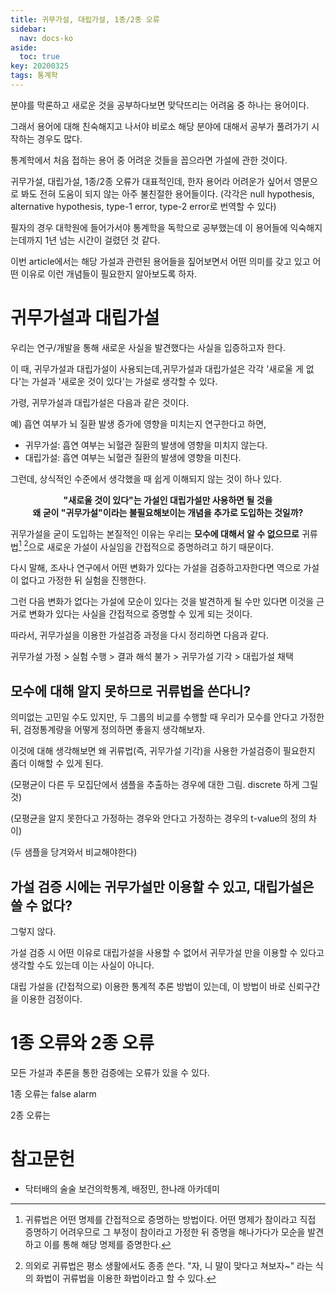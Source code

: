 ```yaml
---
title: 귀무가설, 대립가설, 1종/2종 오류
sidebar:
  nav: docs-ko
aside:
  toc: true
key: 20200325
tags: 통계학
---
```


분야를 막론하고 새로운 것을 공부하다보면 맞닥뜨리는 어려움 중 하나는 용어이다.

그래서 용어에 대해 친숙해지고 나서야 비로소 해당 분야에 대해서 공부가 풀려가기 시작하는 경우도 많다.

통계학에서 처음 접하는 용어 중 어려운 것들을 꼽으라면 가설에 관한 것이다.

귀무가설, 대립가설, 1종/2종 오류가 대표적인데, 한자 용어라 어려운가 싶어서 영문으로 봐도 전혀 도움이 되지 않는 아주 불친절한 용어들이다. (각각은 null hypothesis, alternative hypothesis, type-1 error, type-2 error로 번역할 수 있다)

필자의 경우 대학원에 들어가서야 통계학을 독학으로 공부했는데 이 용어들에 익숙해지는데까지 1년 넘는 시간이 걸렸던 것 같다.

이번 article에서는 해당 가설과 관련된 용어들을 짚어보면서 어떤 의미를 갖고 있고 어떤 이유로 이런 개념들이 필요한지 알아보도록 하자.

# 귀무가설과 대립가설

우리는 연구/개발을 통해 새로운 사실을 발견했다는 사실을 입증하고자 한다. 

이 때, 귀무가설과 대립가설이 사용되는데,귀무가설과 대립가설은 각각 '새로울 게 없다'는 가설과 '새로운 것이 있다'는 가설로 생각할 수 있다.

가령, 귀무가설과 대립가설은 다음과 같은 것이다.

예) 흡연 여부가 뇌 질환 발생 증가에 영향을 미치는지 연구한다고 하면,

* 귀무가설: 흡연 여부는 뇌혈관 질환의 발생에 영향을 미치지 않는다.
* 대립가설: 흡연 여부는 뇌혈관 질환의 발생에 영향을 미친다.

그런데, 상식적인 수준에서 생각했을 때 쉽게 이해되지 않는 것이 하나 있다.

<p align = "center"> <b>"새로울 것이 있다"는 가설인 대립가설만 사용하면 될 것을 <br>왜 굳이 "귀무가설"이라는 불필요해보이는 개념을 추가로 도입하는 것일까?</b></p>

귀무가설을 굳이 도입하는 본질적인 이유는 우리는 **모수에 대해서 알 수 없으므로** 귀류법[^1] [^2]으로 새로운 가설이 사실임을 간접적으로 증명하려고 하기 때문이다.

[^1]: 귀류법은 어떤 명제를 간접적으로 증명하는 방법이다. 어떤 명제가 참이라고 직접 증명하기 어려우므로 그 부정이 참이라고 가정한 뒤 증명을 해나가다가 모순을 발견하고 이를 통해 해당 명제를 증명한다. 

[^2]: 의외로 귀류법은 평소 생활에서도 종종 쓴다. "자, 니 말이 맞다고 쳐보자~" 라는 식의 화법이 귀류법을 이용한 화법이라고 할 수 있다.

다시 말해, 조사나 연구에서 어떤 변화가 있다는 가설을 검증하고자한다면 역으로 가설이 없다고 가정한 뒤 실험을 진행한다.

그런 다음 변화가 없다는 가설에 모순이 있다는 것을 발견하게 될 수만 있다면 이것을 근거로 변화가 있다는 사실을 간접적으로 증명할 수 있게 되는 것이다.


따라서, 귀무가설을 이용한 가설검증 과정을 다시 정리하면 다음과 같다.

귀무가설 가정 > 실험 수행 > 결과 해석 불가 > 귀무가설 기각 > 대립가설 채택

## 모수에 대해 알지 못하므로 귀류법을 쓴다니?

의미없는 고민일 수도 있지만, 두 그룹의 비교를 수행할 때 우리가 모수를 안다고 가정한 뒤, 검정통계량을 어떻게 정의하면 좋을지 생각해보자.

이것에 대해 생각해보면 왜 귀류법(즉, 귀무가설 기각)을 사용한 가설검증이 필요한지 좀더 이해할 수 있게 된다.

(모평균이 다른 두 모집단에서 샘플을 추출하는 경우에 대한 그림. discrete 하게 그릴 것)

(모평균을 알지 못한다고 가정하는 경우와 안다고 가정하는 경우의 t-value의 정의 차이)

(두 샘플을 당겨와서 비교해야한다)

## 가설 검증 시에는 귀무가설만 이용할 수 있고, 대립가설은 쓸 수 없다?

그렇지 않다.

가설 검증 시 어떤 이유로 대립가설을 사용할 수 없어서 귀무가설 만을 이용할 수 있다고 생각할 수도 있는데 이는 사실이 아니다.

대립 가설을 (간접적으로) 이용한 통계적 추론 방법이 있는데, 이 방법이 바로 신뢰구간을 이용한 검정이다.


# 1종 오류와 2종 오류

모든 가설과 추론을 통한 검증에는 오류가 있을 수 있다.

1종 오류는 false alarm

2종 오류는 


# 참고문헌

* 닥터배의 술술 보건의학통계, 배정민, 한나래 아카데미